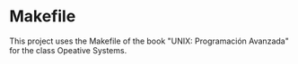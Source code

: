 # Makefile
This project uses the Makefile of the book "UNIX: Programación Avanzada" for the class Opeative Systems.
